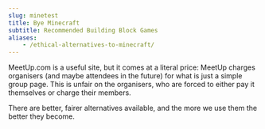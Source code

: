 ```yaml
---
slug: minetest
title: Bye Minecraft
subtitle: Recommended Building Block Games
aliases:
    - /ethical-alternatives-to-minecraft/
---
```


MeetUp.com is a useful site, but it comes at a literal price: MeetUp charges organisers (and maybe attendees in the future) for what is just a simple group page. This is unfair on the organisers, who are forced to either pay it themselves or charge their members.

There are better, fairer alternatives available, and the more we use them the better they become.